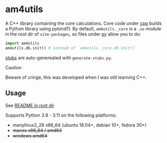 # am4utils

A C++ library containing the core calculations.
Core code under [cpp](./cpp) builds a Python library using pybind11.
By default, `am4utils._core` is a `.so` module in the root dir of `site-packages`, so files under [py](./py) allow you to do:
```py
import am4utils
am4utils.db.init() # instead of `am4utils._core.db.init()`
```
[stubs](./stubs) are auto-genereated with `generate-stubs.py`.

> [!CAUTION]
> Beware of cringe, this was developed when I was still learning C++.

## Usage
See [README in root dir](../../README.md#am4utils-development)

Supports Python 3.9 - 3.11 on the following platforms:
- manylinux2_28 x86_64 (ubuntu 18.04+, debian 10+, fedora 30+)
- ~~macos x86_64 / amd64~~
- ~~windows amd64~~